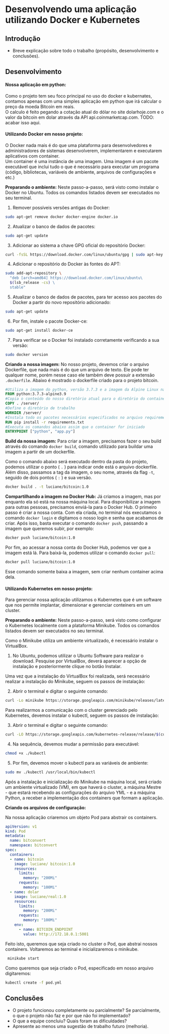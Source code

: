 # Desenvolvendo uma aplicação utilizando Docker e Kubernetes

## Introdução
- Breve explicação sobre todo o trabalho (propósito, desenvolvimento e conclusões).

## Desenvolvimento

#### Nossa aplicação em python:
Como o projeto tem seu foco principal no uso do docker e kubernates, contamos apenas com uma simples aplicação em python que irá calcular o preço da moeda Bitcoin em reais.  
O calculo é feito pegando a cotação atual do dólar no site dolarhoje.com e o valor da bitcoin em dolar através da API api.coinmarketcap.com.
TODO: acabar isso aqui.

#### Utilizando Docker em nosso projeto: 
O Docker nada mais é do que uma plataforma para desenvolvedores e administradores de sistemas desenvolverem, implementarem e executarem aplicativos com container.  
Um container é uma instância de uma imagem. Uma imagem é um pacote executável que inclui tudo o que é necessário para executar um programa (código, bibliotecas, variáveis de ambiente, arquivos de configurações e etc.) 

**Preparando o ambiente:** 
Neste passo-a-passo, será visto como instalar o Docker no Ubuntu. Todos os comandos listados devem ser executados no seu terminal. 

1. Remover possíveis versões antigas do Docker: 
```sh
sudo apt-get remove docker docker-engine docker.io 
```
2. Atualizar o banco de dados de pacotes: 
```sh
sudo apt-get update 
```
3. Adicionar ao sistema a chave GPG oficial do repositório Docker: 
```sh
curl -fsSL https://download.docker.com/linux/ubuntu/gpg | sudo apt-key add - 
```
4. Adicionar o repositório do Docker às fontes do APT: 
```sh
sudo add-apt-repository \ 
  "deb [arch=amd64] https://download.docker.com/linux/ubuntu\ 
  $(lsb_release -cs) \ 
  stable" 
```
5. Atualizar o banco de dados de pacotes, para ter acesso aos pacotes do Docker a partir do novo repositório adicionado: 
```sh
sudo apt-get update 
```
6. Por fim, instale o pacote Docker-ce: 
```sh
sudo apt-get install docker-ce 
```
7. Para verificar se o Docker foi instalado corretamente verificando a sua versão: 
```sh
sudo docker version 
```

**Criando a nossa imagem:**
No nosso projeto, devemos criar o arquivo Dockerfile, que nada mais é do que um arquivo de texto. Ele pode ter qualquer nome, porém nesse caso ele também deve possuir a extensão `.dockerfile`. 
Abaixo é mostrado o dockerfile criado para o projeto bitcoin.

```dockerfile
#Utiliza a imagem do python, versão 3.7.3 e a imagem da Alpine Linux na versão 3.9 
FROM python:3.7.3-alpine3.9 
#Copia o conteúdo do nosso diretório atual para o diretório do container especificado 
COPY . /server/ 
#Define o diretório de trabalho 
WORKDIR /server/ 
#Instala todo os pacotes necessários especificados no arquivo requirements.txt. 
RUN pip install -r requirements.txt 
#Executa os comandos abaixo assim que o container for iniciado 
ENTRYPOINT ["python", "app.py"] 
```

**Build da nossa imagem:**
Para criar a imagem, precisamos fazer o seu build através do comando `docker build`, comando utilizado para buildar uma imagem a partir de um dockerfile.  

Como o comando abaixo será executado dentro da pasta do projeto, podemos utilizar o ponto ( `.` ) para indicar onde está o arquivo dockerfile. Além disso, passamos a tag da imagem, o seu nome, através da flag `-t`, seguido de dois pontos ( `:` ) e sua versão. 

```sh
docker build . -t luciane/bitcoin:1.0
```

**Compartilhando a imagem no Docker Hub:**
Já criamos a imagem, mas por enquanto ela só está na nossa máquina local. Para disponibilizar a imagem para outras pessoas, precisamos enviá-la para o Docker Hub. 
O primeiro passo é criar a nossa conta. Com ela criada, no terminal nós executamos o comando `docker login` e digitamos o nosso login e senha que acabamos de criar. 
Após isso, basta executar o comando `docker push`, passando a imagem que queremos subir, por exemplo: 
```sh
docker push luciane/bitcoin:1.0 
```
Por fim, ao acessar a nossa conta do Docker Hub, podemos ver que a imagem está lá. Para baixá-la, podemos utilizar o comando `docker pull`: 
```sh
docker pull luciane/bitcoin:1.0 
```
Esse comando somente baixa a imagem, sem criar nenhum container acima dela. 

#### Utilizando Kubernetes em nosso projeto: 
Para gerenciar nossa aplicação utilizamos o Kubernetes que é um software que nos permite implantar, dimensionar e gerenciar conteiners em um cluster. 

**Preparando o ambiente:**
Neste passo-a-passo, será visto como configurar o Kubernetes localmente com a plataforma Minikube. Todos os comandos listados devem ser executados no seu terminal. 

Como o Minikube utiliza um ambiente virtualizado, é necessário instalar o VirtualBox.  
1. No Ubuntu, podemos utilizar o Ubuntu Software para realizar o download. Pesquise por VirtualBox, deverá aparecer a opção de instalação e posteriormente clique no botão Instalar.

Uma vez que a instalação do VirtualBox foi realizada, será necessário realizar a instalação do Minikube, seguem os passos de instalação: 

2. Abrir o terminal e digitar o seguinte comando: 
```sh
curl -Lo minikube https://storage.googleapis.com/minikube/releases/latest/minikube-linux-amd64 && sudo chmod +x minikube && sudo mv minikube /usr/local/bin/ 
```
Para realizarmos a comunicação com o cluster gerenciado pelo Kubernetes, devemos instalar o kubectl, seguem os passos de instalação: 

3. Abrir o terminal e digitar o seguinte comando: 
```sh
curl -LO https://storage.googleapis.com/kubernetes-release/release/$(curl -s https://storage.googleapis.com/kubernetes-release/release/stable.txt)/bin/linux/amd64/kubectl 
```
4. Na sequência, devemos mudar a permissão para executável: 
```sh
chmod +x ./kubectl  
```
5. Por fim, devemos mover o kubectl para as variáveis de ambiente: 
```sh
sudo mv ./kubectl /usr/local/bin/kubectl 
```
Após a instalação e inicialização do Minikube na máquina local, será criado um ambiente virtualizado (VM), em que haverá o cluster, a máquina Mestre - que estará recebendo as configurações do arquivo YML - e a máquina Python, a receber a implementação dos containers que formam a aplicação. 

**Criando os arquivos de configuração:**

Na nossa aplicação criaremos um objeto Pod para abstrair os containers. 
```yml
apiVersion: v1 
kind: Pod 
metadata: 
  name: bitconvert 
  namespace: bitconvert 
spec: 
  containers: 
  - name: bitcoin 
    image: luciane/ bitcoin:1.0 
    resources: 
      limits: 
        memory: "200Mi" 
      requests: 
        memory: "100Mi" 
  - name: dolar 
    image: luciane/real:1.0 
    resources: 
      limits: 
        memory: "200Mi" 
      requests: 
        memory: "100Mi" 
    env: 
      - name: BITCOIN_ENDPOINT 
        value: http://172.18.0.1:5001 
```
Feito isto, queremos que seja criado no cluster o Pod, que abstrai nossos containers. Voltaremos ao terminal e inicializaremos o minikube. 
```sh
 minikube start 
```
Como queremos que seja criado o Pod, especificado em nosso arquivo digitaremos: 
```sh
kubectl create -f pod.yml 
```

## Conclusões
- O projeto funcionou completamente ou parcialmente? Se parcialmente, o que o projeto não faz e por que não foi implementado?
- O que a equipe concluiu? Quais foram as dificuldades?
- Apresente ao menos uma sugestão de trabalho futuro (melhoria).


